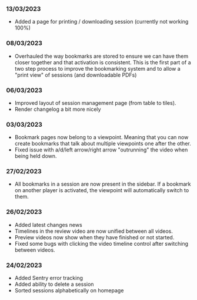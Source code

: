 ### 13/03/2023

- Added a page for printing / downloading session (currently not working 100%)

### 08/03/2023

- Overhauled the way bookmarks are stored to ensure we can have them closer together and that activation is consistent. This is the first part of a two step process to improve the bookmarking system and to allow a "print view" of sessions (and downloadable PDFs)

### 06/03/2023

- Improved layout of session management page (from table to tiles).
- Render changelog a bit more nicely

### 03/03/2023

- Bookmark pages now belong to a viewpoint. Meaning that you can now create bookmarks that talk about multiple viewpoints one after the other.
- Fixed issue with a/d/left arrow/right arrow "outrunning" the video when being held down.

### 27/02/2023

- All bookmarks in a session are now present in the sidebar. If a bookmark on another player is activated, the viewpoint will automatically switch to them.

### 26/02/2023

- Added latest changes news
- Timelines in the review video are now unified between all videos.
- Preview videos now show when they have finished or not started.
- Fixed some bugs with clicking the video timeline control after switching between videos.

### 24/02/2023

- Added Sentry error tracking
- Added ability to delete a session
- Sorted sessions alphabetically on homepage
